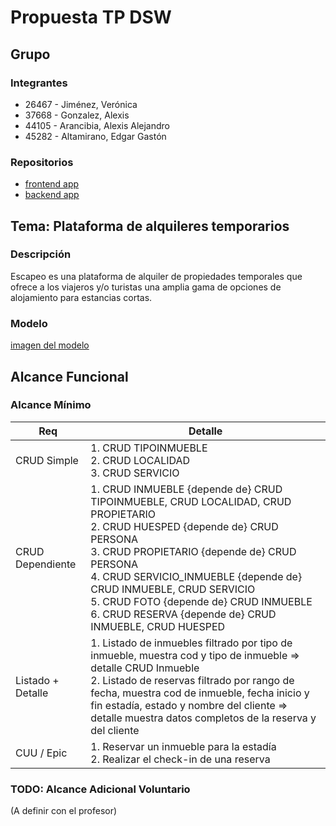 # Propuesta TP DSW

## Grupo

### Integrantes

-   26467 - Jiménez, Verónica
-   37668 - Gonzalez, Alexis
-   44105 - Arancibia, Alexis Alejandro
-   45282 - Altamirano, Edgar Gastón

### Repositorios

-   [frontend app](https://github.com/alearanc/tp-dsw-frontend)
-   [backend app](https://github.com/alearanc/tp-dsw-backend)

## Tema: Plataforma de alquileres temporarios

### Descripción

Escapeo es una plataforma de alquiler de propiedades temporales que ofrece a los viajeros y/o turistas una amplia gama de opciones de alojamiento para estancias cortas.

### Modelo

[imagen del modelo](https://drive.google.com/file/d/1IRO3Cx9h3HiHvZ64rknnYzsTmzShukU6/view)

## Alcance Funcional

### Alcance Mínimo

| Req               | Detalle                                                                                                                                                                                                                                                                                                                |
| ----------------- | ---------------------------------------------------------------------------------------------------------------------------------------------------------------------------------------------------------------------------------------------------------------------------------------------------------------------- |
| CRUD Simple       | 1. CRUD TIPOINMUEBLE<br>2. CRUD LOCALIDAD <br>3. CRUD SERVICIO <br>                                                                                                                                                                                                     |
| CRUD Dependiente  | 1. CRUD INMUEBLE {depende de} CRUD TIPOINMUEBLE, CRUD LOCALIDAD, CRUD PROPIETARIO <br>2. CRUD HUESPED {depende de} CRUD PERSONA <br> 3. CRUD PROPIETARIO {depende de} CRUD PERSONA <br> 4. CRUD SERVICIO_INMUEBLE {depende de} CRUD INMUEBLE, CRUD SERVICIO <br> 5. CRUD FOTO {depende de} CRUD INMUEBLE <br> 6. CRUD RESERVA {depende de} CRUD INMUEBLE, CRUD HUESPED                                                                    |
| Listado + Detalle | 1. Listado de inmuebles filtrado por tipo de inmueble, muestra cod y tipo de inmueble => detalle CRUD Inmueble <br>2. Listado de reservas filtrado por rango de fecha, muestra cod de inmueble, fecha inicio y fin estadía, estado y nombre del cliente => detalle muestra datos completos de la reserva y del cliente |
| CUU / Epic        | 1. Reservar un inmueble para la estadía <br>2. Realizar el check-in de una reserva                                                                                                                                                                                                                                     |

### TODO: Alcance Adicional Voluntario

(A definir con el profesor)
